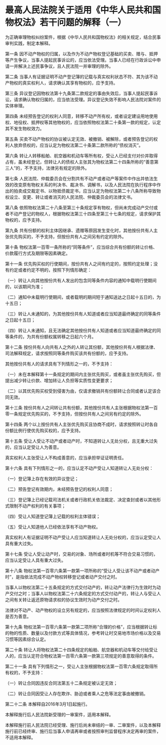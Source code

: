 # 最高人民法院关于适用《中华人民共和国物权法》若干问题的解释（一）

为正确审理物权纠纷案件，根据《中华人民共和国物权法》的相关规定，结合民事审判实践，制定本解释。

第一条 因不动产物权的归属，以及作为不动产物权登记基础的买卖、赠与、抵押等产生争议，当事人提起民事诉讼的，应当依法受理。当事人已经在行政诉讼中申请一并解决上述民事争议，且人民法院一并审理的除外。

第二条 当事人有证据证明不动产登记簿的记载与真实权利状态不符、其为该不动产物权的真实权利人，请求确认其享有物权的，应予支持。

第三条 异议登记因物权法第十九条第二款规定的事由失效后，当事人提起民事诉讼，请求确认物权归属的，应当依法受理。异议登记失效不影响人民法院对案件的实体审理。

第四条 未经预告登记的权利人同意，转移不动产所有权，或者设定建设用地使用权、地役权、抵押权等其他物权的，应当依照物权法第二十条第一款的规定，认定其不发生物权效力。

第五条 买卖不动产物权的协议被认定无效、被撤销、被解除，或者预告登记的权利人放弃债权的，应当认定为物权法第二十条第二款所称的“债权消灭”。

第六条 转让人转移船舶、航空器和机动车等所有权，受让人已经支付对价并取得占有，虽未经登记，但转让人的债权人主张其为物权法第二十四条所称的“善意第三人”的，不予支持，法律另有规定的除外。

第七条 人民法院、仲裁委员会在分割共有不动产或者动产等案件中作出并依法生效的改变原有物权关系的判决书、裁决书、调解书，以及人民法院在执行程序中作出的拍卖成交裁定书、以物抵债裁定书，应当认定为物权法第二十八条所称导致物权设立、变更、转让或者消灭的人民法院、仲裁委员会的法律文书。

第八条 依照物权法第二十八条至第三十条规定享有物权，但尚未完成动产交付或者不动产登记的物权人，根据物权法第三十四条至第三十七条的规定，请求保护其物权的，应予支持。

第九条 共有份额的权利主体因继承、遗赠等原因发生变化时，其他按份共有人主张优先购买的，不予支持，但按份共有人之间另有约定的除外。

第十条 物权法第一百零一条所称的“同等条件”，应当综合共有份额的转让价格、价款履行方式及期限等因素确定。

第十一条 优先购买权的行使期间，按份共有人之间有约定的，按照约定处理；没有约定或者约定不明的，按照下列情形确定：

（一）转让人向其他按份共有人发出的包含同等条件内容的通知中载明行使期间的，以该期间为准；

（二）通知中未载明行使期间，或者载明的期间短于通知送达之日起十五日的，为十五日；

（三）转让人未通知的，为其他按份共有人知道或者应当知道最终确定的同等条件之日起十五日；

（四）转让人未通知，且无法确定其他按份共有人知道或者应当知道最终确定的同等条件的，为共有份额权属转移之日起六个月。

第十二条 按份共有人向共有人之外的人转让其份额，其他按份共有人根据法律、司法解释规定，请求按照同等条件购买该共有份额的，应予支持。

其他按份共有人的请求具有下列情形之一的，不予支持：

（一）未在本解释第十一条规定的期间内主张优先购买，或者虽主张优先购买，但提出减少转让价款、增加转让人负担等实质性变更要求；

（二）以其优先购买权受到侵害为由，仅请求撤销共有份额转让合同或者认定该合同无效。

第十三条 按份共有人之间转让共有份额，其他按份共有人主张根据物权法第一百零一条规定优先购买的，不予支持，但按份共有人之间另有约定的除外。

第十四条 两个以上按份共有人主张优先购买且协商不成时，请求按照转让时各自份额比例行使优先购买权的，应予支持。

第十五条 受让人受让不动产或者动产时，不知道转让人无处分权，且无重大过失的，应当认定受让人为善意。

真实权利人主张受让人不构成善意的，应当承担举证证明责任。

第十六条 具有下列情形之一的，应当认定不动产受让人知道转让人无处分权：

（一）登记簿上存在有效的异议登记；

（二）预告登记有效期内，未经预告登记的权利人同意；

（三）登记簿上已经记载司法机关或者行政机关依法裁定、决定查封或者以其他形式限制不动产权利的有关事项；

（四）受让人知道登记簿上记载的权利主体错误；

（五）受让人知道他人已经依法享有不动产物权。

真实权利人有证据证明不动产受让人应当知道转让人无处分权的，应当认定受让人具有重大过失。

第十七条 受让人受让动产时，交易的对象、场所或者时机等不符合交易习惯的，应当认定受让人具有重大过失。

第十八条 物权法第一百零六条第一款第一项所称的“受让人受让该不动产或者动产时”，是指依法完成不动产物权转移登记或者动产交付之时。

当事人以物权法第二十五条规定的方式交付动产的，转让动产法律行为生效时为动产交付之时；当事人以物权法第二十六条规定的方式交付动产的，转让人与受让人之间有关转让返还原物请求权的协议生效时为动产交付之时。

法律对不动产、动产物权的设立另有规定的，应当按照法律规定的时间认定权利人是否为善意。

第十九条 物权法第一百零六条第一款第二项所称“合理的价格”，应当根据转让标的物的性质、数量以及付款方式等具体情况，参考转让时交易地市场价格以及交易习惯等因素综合认定。

第二十条 转让人将物权法第二十四条规定的船舶、航空器和机动车等交付给受让人的，应当认定符合物权法第一百零六条第一款第三项规定的善意取得的条件。

第二十一条 具有下列情形之一，受让人主张根据物权法第一百零六条规定取得所有权的，不予支持：

（一）转让合同因违反合同法第五十二条规定被认定无效；

（二）转让合同因受让人存在欺诈、胁迫或者乘人之危等法定事由被撤销。

第二十二条 本解释自2016年3月1日起施行。

本解释施行后人民法院新受理的一审案件，适用本解释。

本解释施行前人民法院已经受理、施行后尚未审结的一审、二审案件，以及本解释施行前已经终审、施行后当事人申请再审或者按照审判监督程序决定再审的案件，不适用本解释。
